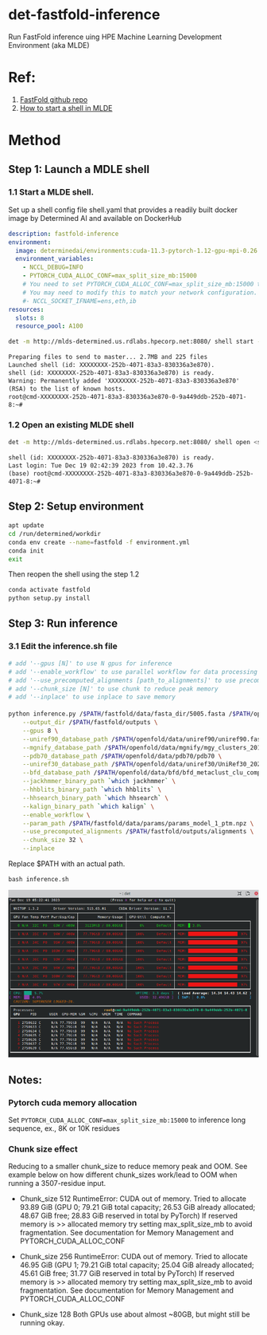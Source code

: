 # det-fastfold-inference
Run FastFold inference uing HPE Machine Learning Development Environment (aka MLDE)

# Ref: 
1. [FastFold github repo](https://github.com/hpcaitech/FastFold/tree/main)
2. [How to start a shell in MLDE](https://hpe-mlde.determined.ai/latest/tools/cli/commands-and-shells.html#shells)

# Method
## Step 1: Launch a MDLE shell
### 1.1 Start a MLDE shell. 

Set up a shell config file shell.yaml that provides a readily built docker image by Determined AI and available on DockerHub

```yaml
description: fastfold-inference
environment:
  image: determinedai/environments:cuda-11.3-pytorch-1.12-gpu-mpi-0.26.4
  environment_variables:
    - NCCL_DEBUG=INFO
    - PYTORCH_CUDA_ALLOC_CONF=max_split_size_mb:15000
    # You need to set PYTORCH_CUDA_ALLOC_CONF=max_split_size_mb:15000 to inference such an extreme long sequence.
    # You may need to modify this to match your network configuration.
    #- NCCL_SOCKET_IFNAME=ens,eth,ib
resources:
  slots: 8
  resource_pool: A100
```

```bash
det -m http://mlds-determined.us.rdlabs.hpecorp.net:8080/ shell start --config-file shell.yaml -c .
```

```
Preparing files to send to master... 2.7MB and 225 files  
Launched shell (id: XXXXXXXX-252b-4071-83a3-830336a3e870).
shell (id: XXXXXXXX-252b-4071-83a3-830336a3e870) is ready.                      
Warning: Permanently added 'XXXXXXXX-252b-4071-83a3-830336a3e870' (RSA) to the list of known hosts.
root@cmd-XXXXXXXX-252b-4071-83a3-830336a3e870-0-9a449ddb-252b-4071-8:~#
```

### 1.2 Open an existing MLDE shell 
```bash
det -m http://mlds-determined.us.rdlabs.hpecorp.net:8080/ shell open <shell_ID>
```

```
shell (id: XXXXXXXX-252b-4071-83a3-830336a3e870) is ready.                      
Last login: Tue Dec 19 02:42:39 2023 from 10.42.3.76
(base) root@cmd-XXXXXXXX-252b-4071-83a3-830336a3e870-0-9a449ddb-252b-4071-8:~#
```

## Step 2: Setup environment 
```bash
apt update 
cd /run/determined/workdir
conda env create --name=fastfold -f environment.yml
conda init
exit 
```

Then reopen the shell using the step 1.2

```bash
conda activate fastfold
python setup.py install
```

## Step 3: Run inference
### 3.1 Edit the inference.sh file

```bash
# add '--gpus [N]' to use N gpus for inference
# add '--enable_workflow' to use parallel workflow for data processing
# add '--use_precomputed_alignments [path_to_alignments]' to use precomputed msa
# add '--chunk_size [N]' to use chunk to reduce peak memory
# add '--inplace' to use inplace to save memory

python inference.py /$PATH/fastfold/data/fasta_dir/5005.fasta /$PATH/openfold/data/pdb_mmcif/data/files \
    --output_dir /$PATH/fastfold/outputs \
    --gpus 8 \
    --uniref90_database_path /$PATH/openfold/data/uniref90/uniref90.fasta \
    --mgnify_database_path /$PATH/openfold/data/mgnify/mgy_clusters_2018_12.fa \
    --pdb70_database_path /$PATH/openfold/data/pdb70/pdb70 \
    --uniref30_database_path /$PATH/openfold/data/uniref30/UniRef30_2021_03 \
    --bfd_database_path /$PATH/openfold/data/bfd/bfd_metaclust_clu_complete_id30_c90_final_seq.sorted_opt \
    --jackhmmer_binary_path `which jackhmmer` \
    --hhblits_binary_path `which hhblits` \
    --hhsearch_binary_path `which hhsearch` \
    --kalign_binary_path `which kalign` \
    --enable_workflow \
    --param_path /$PATH/fastfold/data/params/params_model_1_ptm.npz \
    --use_precomputed_alignments /$PATH/fastfold/outputs/alignments \
    --chunk_size 32 \
    --inplace
```
Replace $PATH with an actual path.

```shell
bash inference.sh
```

![](/assets/gpu_util_5005.png)

## Notes: 
### Pytorch cuda memory allocation

Set `PYTORCH_CUDA_ALLOC_CONF=max_split_size_mb:15000` to inference long sequence, ex., 8K or 10K residues

### Chunk size effect
Reducing to a smaller chunk_size to reduce memory peak and OOM.
See example below on how different chunk_sizes work/lead to OOM when running a 3507-residue input.

- Chunk_size 512
RuntimeError: CUDA out of memory. Tried to allocate 93.89 GiB (GPU 0; 79.21 GiB total capacity; 26.53 GiB already allocated; 48.67 GiB free; 28.83 GiB reserved in total by PyTorch) If reserved memory is >> allocated memory try setting max_split_size_mb to avoid fragmentation.  See documentation for Memory Management and PYTORCH_CUDA_ALLOC_CONF

- Chunk_size 256
RuntimeError: CUDA out of memory. Tried to allocate 46.95 GiB (GPU 1; 79.21 GiB total capacity; 25.04 GiB already allocated; 45.61 GiB free; 31.77 GiB reserved in total by PyTorch) If reserved memory is >> allocated memory try setting max_split_size_mb to avoid fragmentation.  See documentation for Memory Management and PYTORCH_CUDA_ALLOC_CONF

- Chunk_size 128
Both GPUs use about almost ~80GB, but might still be running okay. 
